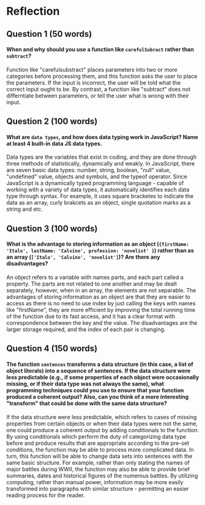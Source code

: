 # Reflection

## Question 1 (50 words)
#### When and why should you use a function like `carefulSubract` rather than `subtract`? 

Function like "carefulsubstract" places parameters into two or more categories before processing them, and this function asks the user to place the parameters. If the input is incorrect, the user will be told what the correct input ought to be. By contrast, a function like "subtract" does not differntiate between parameters, or tell the user what is wrong with their input. 

## Question 2 (100 words)
#### What are `data types`, and how does data typing work in JavaScript? Name at least 4 built-in data JS data types. 

Data types are the variables that exist in coding, and they are done through three methods of statistically, dynamically and weakly. In JavaScript, there are seven basic data types: number, string, boolean, "null" value, "undefined" value, objects and symbols, and the typeof operator. Since JavaScript is a dynamically typed programming language - capable of working with a variety of data types, it automatically identifies each data type through syntax. For example, it uses square bracketes to indicate the data as an array, curly brakcets as an object, single quotation marks as a string and etc.

## Question 3 (100 words)
#### What is the advantage to storing information as an object (`{firstName: 'Italo', lastName: 'Calvino', profession: 'novelist' }`) rather than as an array (`['Italo', 'Calvino', 'novelist']`)? Are there any disadvantages?

An object refers to a variable with names parts, and each part called a property. The parts are not related to one another and may be dealt separately, however, when in an array, the elements are not separable. The advantages of storing information as an object are that they are easier to access as there is no need to use index by just calling the keys with names like "firstName", they are more efficient by improving the total running time of the function due to its fast access, and it has a clear format with correspondence between the key and the value. The disadvantages are the larger storage required, and the index of each pair is changing. 

## Question 4 (150 words)
#### The function `sentences` transforms a data structure (in this case, a list of object literals) into a sequence of sentences. If the data structure were less predictable (e.g., if some properties of each object were occasionally missing, or if their data type was not always the same), what programming techniques could you use to ensure that your function produced a coherent output? Also, can you think of a more interesting "transform" that could be done with the same data structure?

If the data structure were less predictable, which refers to cases of missing properties from certain objects or when their data types were not the same, one could produce a coherent output by adding conditionals to the function. By using conditionals which perform the duty of categorizing data type before and produce results that are appropriate according to the pre-set conditions, the function may be able to process more complicated data. In turn, this function will be able to change data sets into sentences with the same basic structure. For example, rather than only stating the names of major battles during WWII, the function may also be able to provide brief summaries, dates and historical figures of the numerous battles. By utilizing computing, rather than manual power, information may be more easily transformed into paragraphs with similar structure - permitting an easier reading process for the reader.